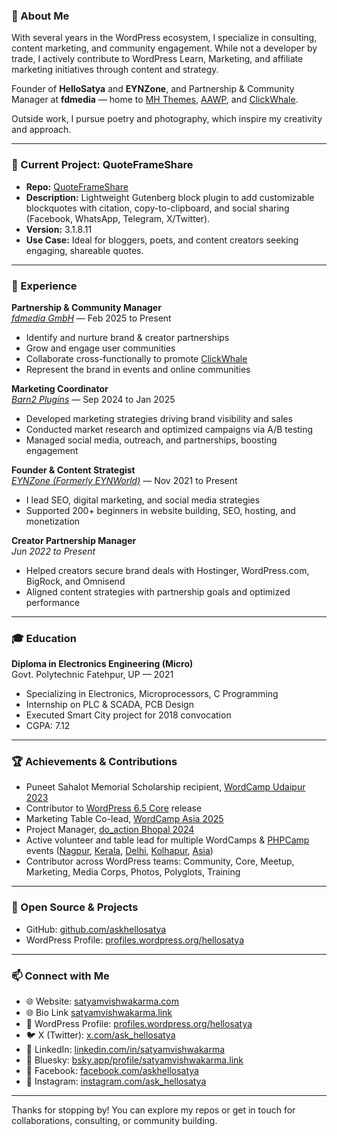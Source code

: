 ### 🚀 About Me

With several years in the WordPress ecosystem, I specialize in consulting, content marketing, and community engagement. While not a developer by trade, I actively contribute to WordPress Learn, Marketing, and affiliate marketing initiatives through content and strategy.

Founder of **HelloSatya** and **EYNZone**, and Partnership & Community Manager at **fdmedia** — home to [MH Themes](https://mhthemes.com/), [AAWP](https://getaawp.com/), and [ClickWhale](https://clickwhale.pro/).

Outside work, I pursue poetry and photography, which inspire my creativity and approach.

---

### 🔭 Current Project: QuoteFrameShare

- **Repo:** [QuoteFrameShare](https://github.com/askhellosatya/quoteframeshare)  
- **Description:** Lightweight Gutenberg block plugin to add customizable blockquotes with citation, copy-to-clipboard, and social sharing (Facebook, WhatsApp, Telegram, X/Twitter).  
- **Version:** 3.1.8.11  
- **Use Case:** Ideal for bloggers, poets, and content creators seeking engaging, shareable quotes.

---

### 💼 Experience

**Partnership & Community Manager**  
_[fdmedia GmbH](https://fdmedia.io/)_ — Feb 2025 to Present  
- Identify and nurture brand & creator partnerships  
- Grow and engage user communities  
- Collaborate cross-functionally to promote [ClickWhale](https://clickwhale.pro/) 
- Represent the brand in events and online communities  

**Marketing Coordinator**  
_[Barn2 Plugins](https://barn2.com/)_ — Sep 2024 to Jan 2025  
- Developed marketing strategies driving brand visibility and sales  
- Conducted market research and optimized campaigns via A/B testing  
- Managed social media, outreach, and partnerships, boosting engagement  

**Founder & Content Strategist**  
_[EYNZone (Formerly EYNWorld)](https://eynzone.com/)_ — Nov 2021 to Present  
- I lead SEO, digital marketing, and social media strategies  
- Supported 200+ beginners in website building, SEO, hosting, and monetization  

**Creator Partnership Manager**  
_Jun 2022 to Present_  
- Helped creators secure brand deals with Hostinger, WordPress.com, BigRock, and Omnisend  
- Aligned content strategies with partnership goals and optimized performance  

---

### 🎓 Education

**Diploma in Electronics Engineering (Micro)**  
Govt. Polytechnic Fatehpur, UP — 2021  
- Specializing in Electronics, Microprocessors, C Programming  
- Internship on PLC & SCADA, PCB Design  
- Executed Smart City project for 2018 convocation  
- CGPA: 7.12  

---

### 🏆 Achievements & Contributions

- Puneet Sahalot Memorial Scholarship recipient, [WordCamp Udaipur 2023](https://udaipur.wordcamp.org/2023/puneet-sahalot-memorial-scholarship-winners/)  
- Contributor to [WordPress 6.5 Core](https://wordpress.org/news/2024/04/regina/) release  
- Marketing Table Co-lead, [WordCamp Asia 2025](https://asia.wordcamp.org/2025/contributor-day/)  
- Project Manager, [do_action Bhopal 2024](https://doaction.wpbhopal.org/)
- Active volunteer and table lead for multiple WordCamps & [PHPCamp](https://phpcamp.org/2024/volunteers/) events ([Nagpur](https://nagpur.wordcamp.org/2024/volunteers/), [Kerala](https://kerala.wordcamp.org/2024/volunteers/), [Delhi](https://delhi.wordcamp.org/2024/volunteers/), [Kolhapur](https://kolhapur.wordcamp.org/2025/volunteers/), [Asia](https://asia.wordcamp.org/2025/volunteers/))  
- Contributor across WordPress teams: Community, Core, Meetup, Marketing, Media Corps, Photos, Polyglots, Training  

---

### 🌱 Open Source & Projects

- GitHub: [github.com/askhellosatya](https://github.com/askhellosatya)  
- WordPress Profile: [profiles.wordpress.org/hellosatya](https://profiles.wordpress.org/hellosatya)  

---

### 📫 Connect with Me

- 🌐 Website: [satyamvishwakarma.com](https://satyamvishwakarma.com)
- 🌐 Bio Link [satyamvishwakarma.link](https://satyamvishwakarma.link/)
- 🐘 WordPress Profile: [profiles.wordpress.org/hellosatya](https://profiles.wordpress.org/hellosatya)  
- 🐦 X (Twitter): [x.com/ask_hellosatya](https://x.com/ask_hellosatya)  
- 💼 LinkedIn: [linkedin.com/in/satyamvishwakarma](https://www.linkedin.com/in/satyamvishwakarma)  
- 🌟 Bluesky: [bsky.app/profile/satyamvishwakarma.link](https://bsky.app/profile/satyamvishwakarma.link)  
- 📘 Facebook: [facebook.com/askhellosatya](https://facebook.com/askhellosatya)  
- 📸 Instagram: [instagram.com/ask_hellosatya](https://instagram.com/ask_hellosatya)  

---

Thanks for stopping by! You can explore my repos or get in touch for collaborations, consulting, or community building.

